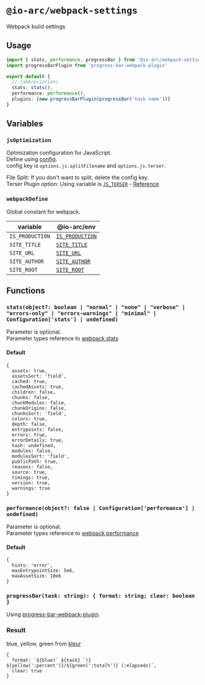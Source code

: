 # `@io-arc/webpack-settings`

Webpack build settings

## Usage

```typescript
import { stats, performance, progressBar } from '@io-arc/webpack-settings'
import progressBarPlugin from 'progress-bar-webpack-plugin'

export default {
  // (abbreviation)
  stats: stats(),
  performance: performance(),
  plugins: [new progressBarPlugin(progressBar('task name'))]
}
```

## Variables

### `jsOptimization`

Optimization configuration for JavaScript.  
Define using [config](https://www.npmjs.com/package/node-config).  
config key is `options.js.splitFilename` and `options.js.terser`.

File Split: If you don't want to split, delete the config key.  
Terser Plugin option: Using variable is [`JS_TERSER`](https://github.com/io-arc/io-arc/tree/master/packages/env#js_terser) - [Reference](https://webpack.js.org/plugins/terser-webpack-plugin/)

### `webpackDefine`

Global constant for webpack.

| variable        | @io-arc/env                                                                                |
| --------------- | ------------------------------------------------------------------------------------------ |
| `IS_PRODUCTION` | [`IS_PRODUCTION`](https://github.com/io-arc/io-arc/tree/master/packages/env#is_production) |
| `SITE_TITLE`    | [`SITE_TITLE`](https://github.com/io-arc/io-arc/tree/master/packages/env#site_title)       |
| `SITE_URL`      | [`SITE_URL`](https://github.com/io-arc/io-arc/tree/master/packages/env#site_url)           |
| `SITE_AUTHOR`   | [`SITE_AUTHOR`](https://github.com/io-arc/io-arc/tree/master/packages/env#site_author)     |
| `SITE_ROOT`     | [`SITE_ROOT`](https://github.com/io-arc/io-arc/tree/master/packages/env#site_root)         |

## Functions

### `stats(object?: boolean | "normal" | "none" | "verbose" | "errors-only" | "errors-warnings" | "minimal" | Configuration['stats'] | undefined)`

Parameter is optional.  
Parameter types reference to [webpack stats](https://webpack.js.org/configuration/stats/)

#### Default

```
{
  assets: true,
  assetsSort: 'field',
  cached: true,
  cachedAssets: true,
  children: false,
  chunks: false,
  chunkModules: false,
  chunkOrigins: false,
  chunksSort: 'field',
  colors: true,
  depth: false,
  entrypoints: false,
  errors: true,
  errorDetails: true,
  hash: undefined,
  modules: false,
  modulesSort: 'field',
  publicPath: true,
  reasons: false,
  source: true,
  timings: true,
  version: true,
  warnings: true
}
```

### `performance(object?: false | Configuration['performance'] | undefined)`

Parameter is optional.  
Parameter types reference to [webpack performance](https://webpack.js.org/configuration/performance/)

#### Default

```
{
  hints: 'error',
  maxEntrypointSize: 5e6,
  maxAssetSize: 10e6
}
```

### `progressBar(task: string): { format: string; clear: boolean }`

Using [progress-bar-webpack-plugin](https://github.com/clessg/progress-bar-webpack-plugin).

### Result

blue, yellow, green from [kleur](https://github.com/lukeed/kleur)

```
{
  format: `${blue(` ${task} `)} ${yellow(':percent')}/${green(':total%')} (:elapseds)`,
  clear: true
}
```
